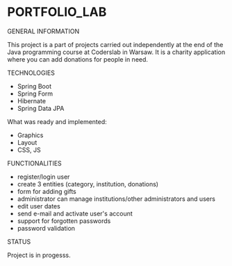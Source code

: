 # PORTFOLIO_LAB

GENERAL INFORMATION 

This project is a part of projects carried out independently at the end of the Java programming course at Coderslab in Warsaw. It is a charity application where you can add donations for people in need.

TECHNOLOGIES 
* Spring Boot 
* Spring Form 
* Hibernate 
* Spring Data JPA

What was ready and implemented: 
* Graphics
* Layout
* CSS, JS

FUNCTIONALITIES
* register/login user
* create 3 entities (category, institution, donations)
* form for adding gifts
* administrator can manage institutions/other administrators and users
* edit user dates
* send e-mail and activate user's account 
* support for forgotten passwords
* password validation

STATUS

Project is in progesss. 
